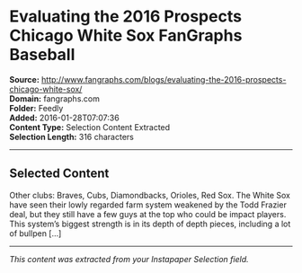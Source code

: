 # Evaluating the 2016 Prospects Chicago White Sox FanGraphs Baseball

**Source:** http://www.fangraphs.com/blogs/evaluating-the-2016-prospects-chicago-white-sox/  
**Domain:** fangraphs.com  
**Folder:** Feedly  
**Added:** 2016-01-28T07:07:36  
**Content Type:** Selection Content Extracted  
**Selection Length:** 316 characters  


---

## Selected Content

Other clubs: Braves, Cubs, Diamondbacks, Orioles, Red Sox. The White Sox have seen their lowly regarded farm system weakened by the Todd Frazier deal, but they still have a few guys at the top who could be impact players. This system’s biggest strength is in its depth of depth pieces, including a lot of bullpen […]

---

*This content was extracted from your Instapaper Selection field.*